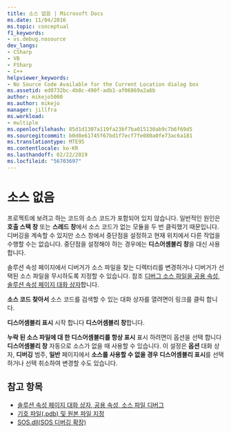 ```yaml
---
title: 소스 없음 | Microsoft Docs
ms.date: 11/04/2016
ms.topic: conceptual
f1_keywords:
- vs.debug.nosource
dev_langs:
- CSharp
- VB
- FSharp
- C++
helpviewer_keywords:
- No Source Code Available for the Current Location dialog box
ms.assetid: ed0732bc-4b8c-490f-adb1-af06869a2a6b
author: mikejo5000
ms.author: mikejo
manager: jillfra
ms.workload:
- multiple
ms.openlocfilehash: 85d1d1307a119fa23bf7ba015130ab9c7b6f69d5
ms.sourcegitcommit: b0d8e61745f67bd1f7ecf7fe080a0fe73ac6a181
ms.translationtype: MTE95
ms.contentlocale: ko-KR
ms.lasthandoff: 02/22/2019
ms.locfileid: "56703697"
---
```

# <a name="no-source-available"></a>소스 없음
프로젝트에 보려고 하는 코드의 소스 코드가 포함되어 있지 않습니다. 일반적인 원인은 **호출 스택 창** 또는 **스레드 창**에서 소스 코드가 없는 모듈을 두 번 클릭했기 때문입니다. 디버깅을 계속할 수 있지만 소스 창에서 중단점을 설정하고 현재 위치에서 다른 작업을 수행할 수는 없습니다. 중단점을 설정해야 하는 경우에는 **디스어셈블리 창**을 대신 사용합니다.

 솔루션 속성 페이지에서 디버거가 소스 파일을 찾는 디렉터리를 변경하거나 디버거가 선택된 소스 파일을 무시하도록 지정할 수 있습니다. 참조 [디버그 소스 파일을 공용 속성, 솔루션 속성 페이지 대화 상자](../debugger/debug-source-files-common-properties-solution-property-pages-dialog-box.md)합니다.

 **소스 코드 찾아서** 소스 코드를 검색할 수 있는 대화 상자를 열려면이 링크를 클릭 합니다.

 **디스어셈블리 표시** 시작 합니다 **디스어셈블리 창**합니다.

 **누락 된 소스 파일에 대 한 디스어셈블리를 항상 표시** 표시 하려면이 옵션을 선택 합니다 **디스어셈블리 창** 자동으로 소스가 없을 때 사용할 수 있습니다. 이 설정은 **옵션** 대화 상자, **디버깅** 범주, **일반** 페이지에서 **소스를 사용할 수 없을 경우 디스어셈블리 표시**를 선택하거나 선택 취소하여 변경할 수도 있습니다.

## <a name="see-also"></a>참고 항목
- [솔루션 속성 페이지 대화 상자, 공용 속성, 소스 파일 디버그](../debugger/debug-source-files-common-properties-solution-property-pages-dialog-box.md)
- [기호 파일(.pdb) 및 원본 파일 지정](../debugger/specify-symbol-dot-pdb-and-source-files-in-the-visual-studio-debugger.md)
- [SOS.dll(SOS 디버깅 확장)](/dotnet/framework/tools/sos-dll-sos-debugging-extension)